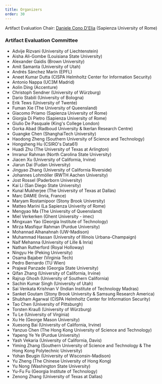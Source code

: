 ```yaml
---
title: Organizers
order: 30
---
```


Artifact Evaluation Chair: [Daniele Cono D'Elia](https://www.diag.uniroma1.it/~delia/) (Sapienza University of Rome)

### Artifact Evaluation Committee

* Advije Rizvani (University of Liechtenstein)
* Aisha Ali-Gombe  (Louisiana State University)
* Alexander Gaidis (Brown University)
* Amit Samanta (University of Utah)
* Andrés Sánchez Marín  (EPFL)
* Aneet Kumar Dutta (CISPA Helmholtz Center for Information Security)
* Antonio Nappa (UC3M Madrid)
* Aolin Ding (Accenture)
* Christoph Sendner (University of Würzburg)
* Dario Stabili (University of Bologna)
* Erik Tews (University of Twente)
* Fuman Xie (The University of Queensland)
* Giacomo Priamo (Sapienza University of Rome)
* Giorgia Di Pietro (Sapienza University of Rome)
* Giulio De Pasquale (King's College London)
* Gorka Abad (Radboud University & Ikerlan Research Centre)
* Guangke Chen (ShanghaiTech University)
* Haodong Zheng (Southern University of Science and Technology)
* Hongsheng Hu (CSIRO's Data61)
* Huadi Zhu (The University of Texas at Arlington)
* Imranur Rahman (North Carolina State University)
* Jiacen Xu (University of California, Irvine)
* Jiarun Dai (Fudan University)
* Jingyao Zhang (University of California Riverside)
* Johannes Lohmöller (RWTH Aachen University)
* Jost Rossel (Paderborn University)
* Kai Li (San Diego State University)
* Kunal Mukherjee (The University of Texas at Dallas)
* Marc DAMIE (Inria, France)
* Maryam  Rostamipoor (Stony Brook University)
* Matteo Marini (La Sapienza Univerity of Rome)
* Mengyao Ma (The University of Queensland)
* Miel Verkerken (Ghent University - imec)
* Mingxuan Yao (Georgia Institute of Technology)
* Mirza Masfiqur Rahman (Purdue University)
* Mohannad Alhanahnah (UW-Madison)
* Muhammad Hassan (University of Illinois Urbana-Champaign)
* Naif Mehanna (University of Lille & Inria)
* Nathan Rutherford (Royal Holloway)
* Ningyu He (Peking University)
* Osama Bajaber (Virginia Tech)
* Pedro Bernardo (TU Wien)
* Prajwal Panzade  (Georgia State University)
* Qifan Zhang (University of California, Irvine)
* Rajrup Ghosh (University of Southern California)
* Sachin Kumar Singh (University of Utah)
* Sai Venkata Krishnan V (Indian Institute of Technology Madras)
* Sanket Goutam (Stony Brook University & Samsung Research America)
* Shubham Agarwal (CISPA Helmholtz Center for Information Security)
* Tao Chen (University of Pittsburgh)
* Torsten Krauß (University of Würzburg)
* Tu Le (University of Virginia)
* Xu He (George Mason University)
* Xuesong Bai (University of California, Irvine)
* Yanzuo Chen (The Hong Kong University of Science and Technology)
* Yapeng Ye Ye (Purdue University)
* Yash Vekaria (University of California, Davis)
* Yiming Zhang (Southern University of Science and Technology & The Hong Kong Polytechnic University)
* Yohan Beugin (University of Wisconsin-Madison)
* Yu Zheng (The Chinese University of Hong Kong)
* Yu Nong (Washington State University)
* Yu-Fu Fu (Georgia Institute of Technology)
* Zenong Zhang (University of Texas at Dallas)
